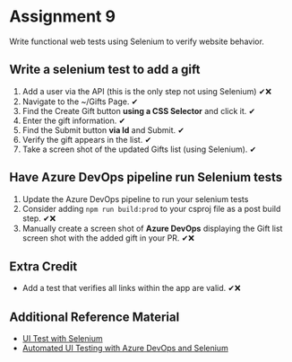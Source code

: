 # Assignment **9**

Write functional web tests using Selenium to verify website behavior.

## Write a selenium test to add a gift

1. Add a user via the API (this is the only step not using Selenium) ✔❌
2. Navigate to the ~/Gifts Page. ✔
3. Find the Create Gift button **using a CSS Selector** and click it. ✔
4. Enter the gift information. ✔
5. Find the Submit button **via Id** and Submit. ✔
6. Verify the gift appears in the list. ✔
7. Take a screen shot of the updated Gifts list (using Selenium). ✔

## Have Azure DevOps pipeline run Selenium tests

1. Update the Azure DevOps pipeline to run your selenium tests
2. Consider adding `npm run build:prod` to your csproj file as a post build step. ✔❌
3. Manually create a screen shot of **Azure DevOps** displaying the Gift list screen shot with the added gift in your PR. ✔❌

## Extra Credit

- Add a test that verifies all links within the app are valid. ✔❌

## Additional Reference Material

- [UI Test with Selenium](https://docs.microsoft.com/en-us/azure/devops/pipelines/test/continuous-test-selenium?view=azure-devops)
- [Automated UI Testing with Azure DevOps and Selenium](http://patrickgoode.com/automated-ui-testing-with-azure-devops-and-selenium/)
